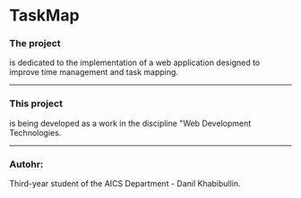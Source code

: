 # TaskMap


### The project 
is dedicated to the implementation of a web application designed to improve time management and task mapping.
____

### This project
is being developed as a work in the discipline "Web Development Technologies.
____

### Autohr:
Third-year student of the AICS Department - Danil Khabibullin.
